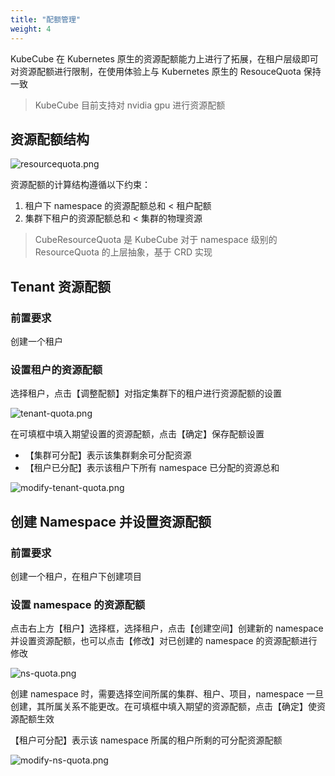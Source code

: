 ```yaml
---
title: "配额管理"
weight: 4
---
```


KubeCube 在 Kubernetes 原生的资源配额能力上进行了拓展，在租户层级即可对资源配额进行限制，在使用体验上与 Kubernetes 原生的 ResouceQuota 保持一致

> KubeCube 目前支持对 nvidia gpu 进行资源配额

## 资源配额结构
![resourcequota.png](/imgs/user-guide/administration/quota/resourcequota.png)

资源配额的计算结构遵循以下约束：

1. 租户下 namespace 的资源配额总和 < 租户配额
2. 集群下租户的资源配额总和 < 集群的物理资源

> CubeResourceQuota 是 KubeCube 对于 namespace 级别的 ResourceQuota 的上层抽象，基于 CRD 实现

## Tenant 资源配额

### 前置要求
创建一个租户

### 设置租户的资源配额

选择租户，点击【调整配额】对指定集群下的租户进行资源配额的设置

![tenant-quota.png](/imgs/user-guide/administration/quota/tenant-quota.png)

在可填框中填入期望设置的资源配额，点击【确定】保存配额设置

- 【集群可分配】表示该集群剩余可分配资源
- 【租户已分配】表示该租户下所有 namespace 已分配的资源总和

![modify-tenant-quota.png](/imgs/user-guide/administration/quota/modify-tenant-quota.png)

## 创建 Namespace 并设置资源配额

### 前置要求
创建一个租户，在租户下创建项目

### 设置 namespace 的资源配额

点击右上方【租户】选择框，选择租户，点击【创建空间】创建新的 namespace 并设置资源配额，也可以点击【修改】对已创建的 namespace 的资源配额进行修改

![ns-quota.png](/imgs/user-guide/administration/quota/ns-quota.png)

创建 namespace 时，需要选择空间所属的集群、租户、项目，namespace 一旦创建，其所属关系不能更改。在可填框中填入期望的资源配额，点击【确定】使资源配额生效

【租户可分配】表示该 namespace 所属的租户所剩的可分配资源配额

![modify-ns-quota.png](/imgs/user-guide/administration/quota/modify-ns-quota.png)

